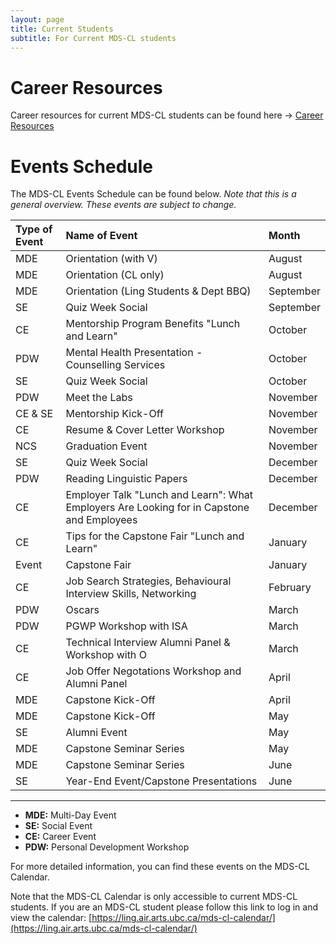 ```yaml
---
layout: page
title: Current Students
subtitle: For Current MDS-CL students
---
```


# Career Resources

Career resources for current MDS-CL students can be found here → [Career Resources](https://ubc-mdscl.github.io/resources/current-students/career-resources/index)

# Events Schedule

The MDS-CL Events Schedule can be found below. *Note that this is a general overview. These events are subject to change.*

| Type of Event | Name of Event | Month |
| :------------- | :------------- | :------------- |
| MDE | Orientation (with V) | August |
| MDE | Orientation (CL only) | August |
| MDE | Orientation (Ling Students & Dept BBQ) | September |
| SE | Quiz Week Social | September |
| CE | Mentorship Program Benefits "Lunch and Learn" | October |
| PDW | Mental Health Presentation - Counselling Services | October |
| SE | Quiz Week Social | October |
| PDW | Meet the Labs | November |
| CE & SE | Mentorship Kick-Off | November |
| CE | Resume & Cover Letter Workshop | November |
| NCS | Graduation Event | November |
| SE | Quiz Week Social | December |
| PDW | Reading Linguistic Papers | December |
| CE | Employer Talk "Lunch and Learn": What Employers Are Looking for in Capstone and Employees | December |
| CE | Tips for the Capstone Fair "Lunch and Learn" | January |
| Event | Capstone Fair | January |
| CE | Job Search Strategies, Behavioural Interview Skills, Networking | February |
| PDW | Oscars | March |
| PDW | PGWP Workshop with ISA | March |
| CE | Technical Interview Alumni Panel & Workshop with O | March |
| CE | Job Offer Negotations Workshop and Alumni Panel | April |
| MDE | Capstone Kick-Off | April |
| MDE | Capstone Kick-Off | May |
| SE | Alumni Event | May |
| MDE | Capstone Seminar Series | May |
| MDE | Capstone Seminar Series | June |
| SE | Year-End Event/Capstone Presentations | June |

---

* **MDE:** Multi-Day Event
* **SE:** Social Event
* **CE:** Career Event
* **PDW:** Personal Development Workshop

For more detailed information, you can find these events on the MDS-CL Calendar. 

Note that the MDS-CL Calendar is only accessible to current MDS-CL students. If you are an MDS-CL student please follow this link to log in and view the calendar: [https://ling.air.arts.ubc.ca/mds-cl-calendar/](https://ling.air.arts.ubc.ca/mds-cl-calendar/)
